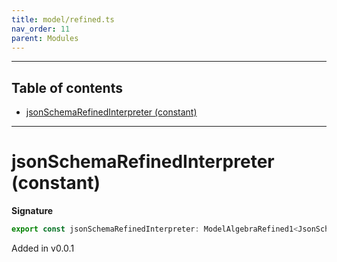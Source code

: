 ```yaml
---
title: model/refined.ts
nav_order: 11
parent: Modules
---
```


---

<h2 class="text-delta">Table of contents</h2>

- [jsonSchemaRefinedInterpreter (constant)](#jsonschemarefinedinterpreter-constant)

---

# jsonSchemaRefinedInterpreter (constant)

**Signature**

```ts
export const jsonSchemaRefinedInterpreter: ModelAlgebraRefined1<JsonSchemaURI> = ...
```

Added in v0.0.1
